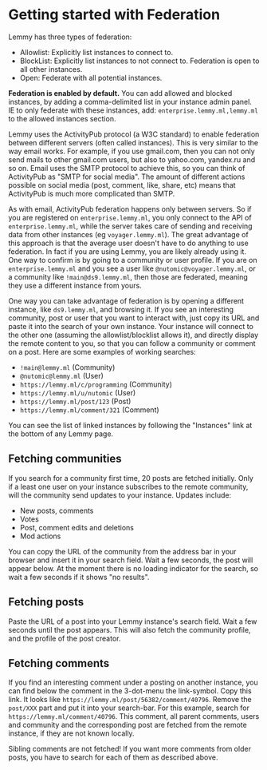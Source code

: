 # Getting started with Federation

Lemmy has three types of federation:

- Allowlist: Explicitly list instances to connect to.
- BlockList: Explicitly list instances to not connect to. Federation is open to all other instances.
- Open: Federate with all potential instances.

**Federation is enabled by default.** You can add allowed and blocked instances, by adding a comma-delimited list in your instance admin panel. IE to only federate with these instances, add: `enterprise.lemmy.ml,lemmy.ml` to the allowed instances section.

Lemmy uses the ActivityPub protocol (a W3C standard) to enable federation between different servers (often called instances). This is very similar to the way email works. For example, if you use gmail.com, then you can not only send mails to other gmail.com users, but also to yahoo.com, yandex.ru and so on. Email uses the SMTP protocol to achieve this, so you can think of ActivityPub as "SMTP for social media". The amount of different actions possible on social media (post, comment, like, share, etc) means that ActivityPub is much more complicated than SMTP.

As with email, ActivityPub federation happens only between servers. So if you are registered on `enterprise.lemmy.ml`, you only connect to the API of `enterprise.lemmy.ml`, while the server takes care of sending and receiving data from other instances (eg `voyager.lemmy.ml`). The great advantage of this approach is that the average user doesn't have to do anything to use federation. In fact if you are using Lemmy, you are likely already using it. One way to confirm is by going to a community or user profile. If you are on `enterprise.lemmy.ml` and you see a user like `@nutomic@voyager.lemmy.ml`, or a community like `!main@ds9.lemmy.ml`, then those are federated, meaning they use a different instance from yours.

One way you can take advantage of federation is by opening a different instance, like `ds9.lemmy.ml`, and browsing it. If you see an interesting community, post or user that you want to interact with, just copy its URL and paste it into the search of your own instance. Your instance will connect to the other one (assuming the allowlist/blocklist allows it), and directly display the remote content to you, so that you can follow a community or comment on a post. Here are some examples of working searches:

- `!main@lemmy.ml` (Community)
- `@nutomic@lemmy.ml` (User)
- `https://lemmy.ml/c/programming` (Community)
- `https://lemmy.ml/u/nutomic` (User)
- `https://lemmy.ml/post/123` (Post)
- `https://lemmy.ml/comment/321` (Comment)

You can see the list of linked instances by following the "Instances" link at the bottom of any Lemmy page.

## Fetching communities

If you search for a community first time, 20 posts are fetched initially. Only if a least one user on your instance subscribes to the remote community, will the community send updates to your instance. Updates include:

- New posts, comments
- Votes
- Post, comment edits and deletions
- Mod actions

You can copy the URL of the community from the address bar in your browser and insert it in your search field. Wait a few seconds, the post will appear below. At the moment there is no loading indicator for the search, so wait a few seconds if it shows "no results".

## Fetching posts

Paste the URL of a post into your Lemmy instance's search field. Wait a few seconds until the post appears. This will also fetch the community profile, and the profile of the post creator.

## Fetching comments

If you find an interesting comment under a posting on another instance, you can find below the comment in the 3-dot-menu the link-symbol. Copy this link. It looks like `https://lemmy.ml/post/56382/comment/40796`. Remove the `post/XXX` part and put it into your search-bar. For this example, search for `https://lemmy.ml/comment/40796`. This comment, all parent comments, users and community and the corresponding post are fetched from the remote instance, if they are not known locally.

Sibling comments are not fetched! If you want more comments from older posts, you have to search for each of them as described above.
